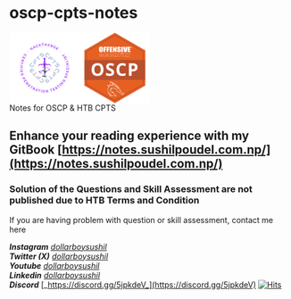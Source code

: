 # oscp-cpts-notes

<div style="display: flex;">
    <img src=".gitbook/assets/312krCbLBwwnMN1uaOXohoEjSE6Fb8ljaXi7B4zL.webp" style="width: 25%;"/>
    <img src=".gitbook/assets/image.png" style="width: 25%;"/>
</div>
Notes for OSCP & HTB CPTS

## Enhance your reading experience with my GitBook [https://notes.sushilpoudel.com.np/](https://notes.sushilpoudel.com.np/)

### Solution of the Questions and Skill Assessment are not published due to HTB Terms and Condition <a href="#solution-of-the-questions-and-skill-assessment-are-not-published-due-to-htb-terms-and-condition" id="solution-of-the-questions-and-skill-assessment-are-not-published-due-to-htb-terms-and-condition"></a>

If you are having problem with question or skill assessment, contact me here

_**Instagram**_ [_dollarboysushil_](https://instagram.com/dollarboysushil)\
_**Twitter (X)**_ [_dollarboysushil_](https://twitter.com/dollarboysushil)\
_**Youtube**_ [_dollarboysushil_](https://youtube.com/dollarboysushil)\
_**Linkedin**_ [_dollarboysushil_](https://www.linkedin.com/in/dollarboysushil/)\
_**Discord**_ [_https://discord.gg/5jpkdeV_](https://discord.gg/5jpkdeV)
[![Hits](https://hits.seeyoufarm.com/api/count/incr/badge.svg?url=https%3A%2F%2Fgithub.com%2Fdollarboysushil%2Foscp-cpts-notes&count_bg=%2379C83D&title_bg=%23555555&icon=&icon_color=%23E7E7E7&title=hits&edge_flat=false)](https://hits.seeyoufarm.com)
